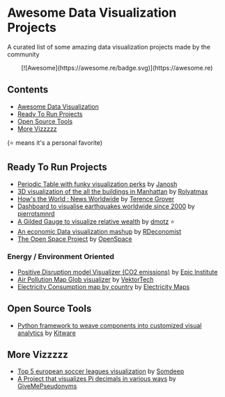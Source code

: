 # Awesome Data Visualization Projects

A curated list of some amazing data visualization projects made by the community

<div align="center">[![Awesome](https://awesome.re/badge.svg)](https://awesome.re)</div>

## Contents

- [Awesome Data Visualization](#awesome-Data-Visualization-Projects)
- [Ready To Run Projects](#Ready-To-Run-Projects)
- [Open Source Tools](#Open-Source-Tools)
- [More Vizzzzz](#More-Vizzzzz)

(⭐️ means it's a personal favorite)

## Ready To Run Projects

- [Periodic Table with funky visualization perks](https://github.com/janosh/elementari) by [Janosh](https://github.com/janosh)
- [3D visualization of the all the buildings in Manhattan](https://github.com/rolyatmax/nyc-buildings) by [Rolyatmax](https://github.com/rolyatmax)
- [How's the World : News Worldwide](https://github.com/TerenceGrover/HSTW) by [Terence Grover](https://github.com/TerenceGrover)
- [Dashboard to visualise earthquakes worldwide since 2000](https://github.com/pierrotsmnrd/earthquakes) by [pierrotsmnrd](https://github.com/pierrotsmnrd)
- [A Gilded Gauge to visualize relative wealth](https://github.com/dmotz/GildedGauge) by [dmotz](https://github.com/dmotz) ⭐️
- [An economic Data visualization mashup](https://github.com/RDeconomist/RDeconomist.github.io) by [RDeconomist](https://github.com/RDeconomist)
- [The Open Space Project](https://github.com/OpenSpace/OpenSpace) by [OpenSpace](https://github.com/OpenSpace)


### Energy / Environment Oriented

- [Positive Disruption model Visualizer (CO2 emissions)](https://github.com/Epic-Institute/data-explorer) by [Epic Institute](https://github.com/Epic-Institute)
- [Air Pollution Map Glob visualizer](https://github.com/VektorTech/air-pollution-map) by [VektorTech](https://github.com/VektorTech)
- [Electricity Consumption map by country](https://github.com/electricitymaps/electricitymaps-contrib) by [Electricity Maps](https://github.com/electricitymaps)

## Open Source Tools

- [Python framework to weave components into customized visual analytics](https://github.com/Kitware/trame) by [Kitware](https://github.com/Kitware)

## More Vizzzzz

- [Top 5 european soccer leagues visualization](https://github.com/somdeep/Statball) by [Somdeep](https://github.com/somdeep)
- [A Project that visualizes Pi decimals in various ways](https://github.com/GiveMePseudonyms/PiVisualisations) by [GiveMePseudonyms](https://github.com/GiveMePseudonyms)
